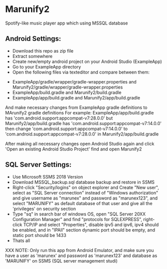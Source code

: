 # Marunify2
Spotify-like music player app which using MSSQL database

## Android Settings:

* Download this repo as zip file
* Extract somewhere
* Create new/empty android project on your Android Studio (ExampleApp)
* Go to your ExampleApp directory
* Open the following files via texteditor and compare between them:
- ExampleApp/gradle/wrapper/gradle-wrapper.properties and Marunify2/gradle/wrapper/gradle-wrapper.properties
- ExampleApp/build.gradle and Marunify2/build.gradle
- ExampleApp/app/build.gradle and Marunify2/app/build.gradle

And make necessary changes from ExampleApp gradle definitions to MArunify2 gradle definitions
For example: ExampleApp/app/build.gradle has 'com.android.support:appcompat-v7:28.0.0' but Marunify2/app/build.gradle has 'com.android.support:appcompat-v7:14.0.0'
then change 'com.android.support:appcompat-v7:14.0.0' to 'com.android.support:appcompat-v7:28.0.0' in Marunify2/app/build.gradle

After making all necessary changes open Android Studio again and click 'Open an existing Android Studio Project' find and open Marunify2

## SQL Server Settings:
- Use Microsoft SSMS 2018 Version
- Download MSSQL_backup.sql database backup and restore in SSMS
- Right-click "Security/logins" on object explorer and Create "New user", select as "SQL Server connection" instead of "Windows authorization" and give username as "marunex" and password as "marunex123", and select "MARUNIFY" as default database of that user and give all the 'privileges' on security section
- Type "sq" in search bar of windows OS, open "SQL Server 20XX Configuration Manager" and find "protocols for SQLEXPRESS", right-click TCP/IP and select "Properties", disable ipv5 and ipv6, ipv4 should be enabled, and in "IPAll" section dynamic port should be empty, and static port should be 1433
- Thats all

XXX NOTE: Only run this app from Android Emulator, and make sure you have a user as 'marunex' and password as 'marunex123' and database as 'MARUNIFY' on SSMS (SQL server management studi)
